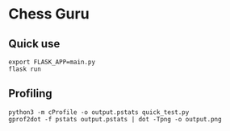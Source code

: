 # Chess Guru

## Quick use

```
export FLASK_APP=main.py
flask run
```

## Profiling
```
python3 -m cProfile -o output.pstats quick_test.py
gprof2dot -f pstats output.pstats | dot -Tpng -o output.png
```
